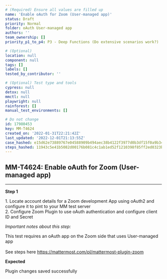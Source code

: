 ```yaml
---
# (Required) Ensure all values are filled up
name: 'Enable oAuth for Zoom (User-managed app)'
status: Draft
priority: Normal
folder: oAuth User-managed app
authors: ''
team_ownership: []
priority_p1_to_p4: P3 - Deep Functions (Do extensive scenarios work?)

# (Optional)
location: null
component: null
tags: []
labels: []
tested_by_contributor: ''

# (Optional) Test type and tools
cypress: null
detox: null
mmctl: null
playwright: null
rainforest: []
manual_test_environments: []

# Do not change
id: 17980453
key: MM-T4624
created_on: '2022-01-31T22:21:42Z'
last_updated: '2022-12-01T21:13:55Z'
case_hashed: e15d62e73889767e04588909b494aec38b4122f3977d0b3df15f0a9b34d80af1ab8490ae2d6d10eb8df2a0f4f8b3caa8
steps_hashed: 11943c5e41b5082d00176b081c4c1ab1ed52f1210398f85ff2ed0323beabc4de5144fedd5e86a55c3d6020f2b8afd299
---
```


<!-- (Auto-generated) Based on frontmatter's "key" and "name" -->

## MM-T4624: Enable oAuth for Zoom (User-managed app)

---

**Step 1**

1\. Locate account details for a Zoom development App using oAuth2 and configure it to pint to your MM test server\
2\. Configure Zoom Plugin to use oAuth authentication and configure client ID and Secret

_Important notes about this step:_

This test requires an oAuth app on the Zoom side that uses User-managed app\
\
See steps here <https://mattermost.com/pl/mattermost-plugin-zoom>

**Expected**

Plugin changes saved successfully
